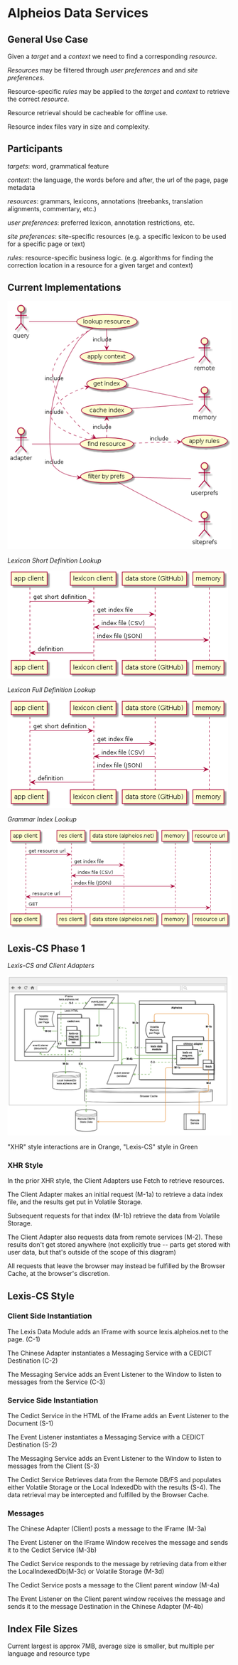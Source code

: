 # Alpheios Data Services

## General Use Case

Given a _target_ and a _context_  we need to find a corresponding _resource_. 

_Resources_ may be filtered through _user preferences_ and and _site preferences_.

Resource-specific _rules_ may be applied to the _target_ and _context_ to retrieve the correct _resource_.

Resource retrieval should be cacheable for offline use.

Resource index files vary in size and complexity.

## Participants

_targets_: word, grammatical feature

_context_: the language, the words before and after, the url of the page, page metadata

_resources_: grammars, lexicons, annotations (treebanks, translation alignments, commentary, etc.)

_user preferences_: preferred lexicon, annotation restrictions, etc.  

_site preferences_: site-specific resources (e.g. a specific lexicon to be used for a specific page or text)

_rules_: resource-specific business logic. (e.g. algorithms for finding the correction location in a resource for a given target and context)


## Current Implementations

![Use Case](uc_lookupresource.png)

*Lexicon Short Definition Lookup*

![Lexicon Short Definitions](lexicon_shortdef.png)


*Lexicon Full Definition Lookup*

![Lexicon Full Definitions](lexicon_shortdef.png)


*Grammar Index Lookup*

![Grammar Index](grammar_index.png)

## Lexis-CS Phase 1 

*Lexis-CS and Client Adapters*

![Lexis CS Phase 1](../development/data-services/lexis_cs_1.png)

"XHR" style interactions are in Orange, "Lexis-CS" style in Green

### XHR Style

In the prior XHR style, the Client Adapters use Fetch to retrieve resources.

The Client Adapter makes an initial request (M-1a) to retrieve a data index file, and the results get put in Volatile Storage.

Subsequent requests for that index (M-1b) retrieve the data from Volatile Storage.

The Client Adapter also requests data from remote services (M-2). These results don't get stored anywhere (not explicitly true -- parts get stored with user data, but that's outside of the scope of this diagram)

All requests that leave the browser may instead be fulfilled by the Browser Cache, at the browser's discretion.

## Lexis-CS Style

### Client Side Instantiation

The Lexis Data Module adds an IFrame with source lexis.alpheios.net to the page. (C-1)

The Chinese Adapter instantiates a Messaging Service with a CEDICT Destination (C-2)

The Messaging Service adds an Event Listener to the Window to listen to messages from the Service (C-3)

### Service Side Instantiation

The Cedict Service in the HTML of the IFrame adds an Event Listener to the Document (S-1)

The Event Listener instantiates a Messaging Service with a CEDICT Destination (S-2)

The Messaging Service adds an Event Listener to the Window to listen to messages from the Client (S-3)

The Cedict Service Retrieves data from the Remote DB/FS and populates either Volatile Storage or the Local IndexedDb with the results (S-4). The data retrieval may be intercepted and fulfilled by the Browser Cache.

### Messages

The Chinese Adapter (Client) posts a message to the IFrame (M-3a)

The Event Listener on the IFrame Window receives the message and sends it to the Cedict Service (M-3b)

The Cedict Service responds to the message by retrieving data from either the LocalIndexedDb(M-3c) or Volatile Storage (M-3d)

The Cedict Service posts a message to the Client parent window (M-4a)

The Event Listener on the Client parent window receives the message and sends it to the message Destination in the Chinese Adapter (M-4b)


## Index File Sizes

Current largest is approx 7MB, average size is smaller, but multiple per language and resource type
